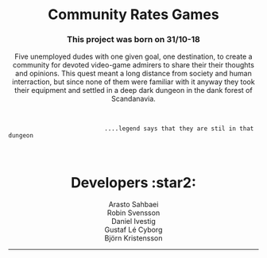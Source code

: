   <h1 align="center"> Community Rates Games </h1>
 <h3 align="center">This project was born on 31/10-18</h3>
<p align="center"> Five unemployed dudes with one given goal, one destination, to create a community for devoted video-game admirers to share their their thoughts and opinions.
This quest meant a long distance from society and human interraction, but since none of them were familiar with it anyway they took their equipment and settled in a deep dark dungeon in the dank forest of Scandanavia.
</p>
<br />

                               ....legend says that they are stil in that dungeon

<br />

  <h1 align="center"> Developers :star2: </h1>
  <p align="center">
      Arasto Sahbaei      <br />
      Robin Svensson      <br />
      Daniel Ivestig      <br />
      Gustaf Lé Cyborg    <br />
      Björn Kristensson   </p>

<hr>
